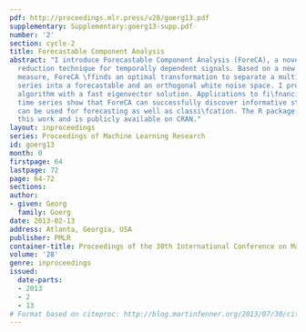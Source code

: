 ```yaml
---
pdf: http://proceedings.mlr.press/v28/goerg13.pdf
supplementary: Supplementary:goerg13-supp.pdf
number: '2'
section: cycle-2
title: Forecastable Component Analysis
abstract: "I introduce Forecastable Component Analysis (ForeCA), a novel dimension
  reduction technique for temporally dependent signals. Based on a new forecastability
  measure, ForeCA \ffinds an optimal transformation to separate a multivariate time
  series into a forecastable and an orthogonal white noise space. I present a converging
  algorithm with a fast eigenvector solution. Applications to fi\fnancial and macro-economic
  time series show that ForeCA can successfully discover informative structure, which
  can be used for forecasting as well as classi\fcation. The R package ForeCA accompanies
  this work and is publicly available on CRAN."
layout: inproceedings
series: Proceedings of Machine Learning Research
id: goerg13
month: 0
firstpage: 64
lastpage: 72
page: 64-72
sections: 
author:
- given: Georg
  family: Goerg
date: 2013-02-13
address: Atlanta, Georgia, USA
publisher: PMLR
container-title: Proceedings of the 30th International Conference on Machine Learning
volume: '28'
genre: inproceedings
issued:
  date-parts:
  - 2013
  - 2
  - 13
# Format based on citeproc: http://blog.martinfenner.org/2013/07/30/citeproc-yaml-for-bibliographies/
---
```

